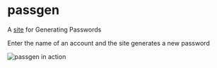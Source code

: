 # passgen
A [site](https://subotnil.github.io/passgen/) for Generating Passwords

Enter the name of an account and the site generates a new password

![passgen in action](/images/screenshot.png)
